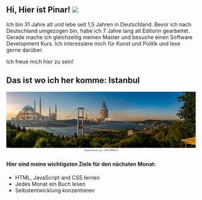 <h2>Hi, Hier ist Pinar! <img src="https://media.giphy.com/media/mGcNjsfWAjY5AEZNw6/giphy.gif" width="50"></h2>

Ich bin 31 Jahre alt und lebe seit 1,5 Jahren in Deutschland. Bevor ich nach Deutschland umgezogen bin, habe ich 7 Jahre lang alt Editorin gearbeitet. Gerade mache ich gleichzeitig meinen Master und besuche einen Software Development Kurs.
Ich interessiere mich für Kunst und Politik und lese gerne darüber.

Ich freue mich hier zu sein!

## Das ist wo ich her komme: Istanbul

![description of image](img-istanbul.webp)

#### Hier sind meine wichtigsten Ziele für den nächsten Monat:
- HTML, JavaScript and CSS lernen
- Jedes Monat ein Buch lesen
- Selbstentwicklung konzentieren
